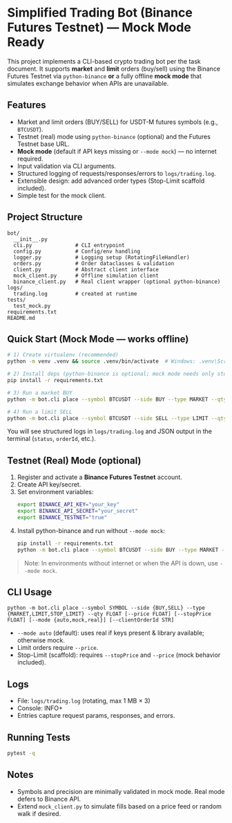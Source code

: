 # Simplified Trading Bot (Binance Futures Testnet) — Mock Mode Ready

This project implements a CLI-based crypto trading bot per the task document. It supports **market** and **limit** orders (buy/sell) using the Binance Futures Testnet via `python-binance` **or** a fully offline **mock mode** that simulates exchange behavior when APIs are unavailable.

## Features
- Market and limit orders (BUY/SELL) for USDT-M futures symbols (e.g., `BTCUSDT`).
- Testnet (real) mode using `python-binance` (optional) and the Futures Testnet base URL.
- **Mock mode** (default if API keys missing or `--mode mock`) — no internet required.
- Input validation via CLI arguments.
- Structured logging of requests/responses/errors to `logs/trading.log`.
- Extensible design: add advanced order types (Stop-Limit scaffold included).
- Simple test for the mock client.

## Project Structure
```
bot/
  __init__.py
  cli.py              # CLI entrypoint
  config.py           # Config/env handling
  logger.py           # Logging setup (RotatingFileHandler)
  orders.py           # Order dataclasses & validation
  client.py           # Abstract client interface
  mock_client.py      # Offline simulation client
  binance_client.py   # Real client wrapper (optional python-binance)
logs/
  trading.log         # created at runtime
tests/
  test_mock.py
requirements.txt
README.md
```

## Quick Start (Mock Mode — works offline)
```bash
# 1) Create virtualenv (recommended)
python -m venv .venv && source .venv/bin/activate  # Windows: .venv\Scripts\activate

# 2) Install deps (python-binance is optional; mock mode needs only stdlib)
pip install -r requirements.txt

# 3) Run a market BUY
python -m bot.cli place --symbol BTCUSDT --side BUY --type MARKET --qty 0.001 --mode mock

# 4) Run a limit SELL
python -m bot.cli place --symbol BTCUSDT --side SELL --type LIMIT --qty 0.002 --price 80000 --mode mock
```

You will see structured logs in `logs/trading.log` and JSON output in the terminal (`status`, `orderId`, etc.).

## Testnet (Real) Mode (optional)
1. Register and activate a **Binance Futures Testnet** account.
2. Create API key/secret.
3. Set environment variables:
   ```bash
   export BINANCE_API_KEY="your_key"
   export BINANCE_API_SECRET="your_secret"
   export BINANCE_TESTNET="true"
   ```
4. Install python-binance and run without `--mode mock`:
   ```bash
   pip install -r requirements.txt
   python -m bot.cli place --symbol BTCUSDT --side BUY --type MARKET --qty 0.001
   ```

> Note: In environments without internet or when the API is down, use `--mode mock`.

## CLI Usage
```
python -m bot.cli place --symbol SYMBOL --side {BUY,SELL} --type {MARKET,LIMIT,STOP_LIMIT} --qty FLOAT [--price FLOAT] [--stopPrice FLOAT] [--mode {auto,mock,real}] [--clientOrderId STR]
```
- `--mode auto` (default): uses real if keys present & library available; otherwise mock.
- Limit orders require `--price`.
- Stop-Limit (scaffold): requires `--stopPrice` and `--price` (mock behavior included).

## Logs
- File: `logs/trading.log` (rotating, max 1 MB × 3)
- Console: INFO+
- Entries capture request params, responses, and errors.

## Running Tests
```bash
pytest -q
```

## Notes
- Symbols and precision are minimally validated in mock mode. Real mode defers to Binance API.
- Extend `mock_client.py` to simulate fills based on a price feed or random walk if desired.
